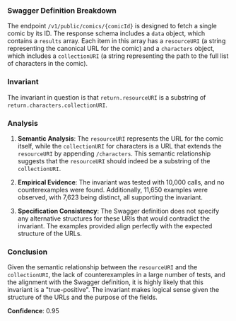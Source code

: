 ### Swagger Definition Breakdown

The endpoint `/v1/public/comics/{comicId}` is designed to fetch a single comic by its ID. The response schema includes a `data` object, which contains a `results` array. Each item in this array has a `resourceURI` (a string representing the canonical URL for the comic) and a `characters` object, which includes a `collectionURI` (a string representing the path to the full list of characters in the comic).

### Invariant

The invariant in question is that `return.resourceURI` is a substring of `return.characters.collectionURI`.

### Analysis

1. **Semantic Analysis**: The `resourceURI` represents the URL for the comic itself, while the `collectionURI` for characters is a URL that extends the `resourceURI` by appending `/characters`. This semantic relationship suggests that the `resourceURI` should indeed be a substring of the `collectionURI`.

2. **Empirical Evidence**: The invariant was tested with 10,000 calls, and no counterexamples were found. Additionally, 11,650 examples were observed, with 7,623 being distinct, all supporting the invariant.

3. **Specification Consistency**: The Swagger definition does not specify any alternative structures for these URIs that would contradict the invariant. The examples provided align perfectly with the expected structure of the URLs.

### Conclusion
Given the semantic relationship between the `resourceURI` and the `collectionURI`, the lack of counterexamples in a large number of tests, and the alignment with the Swagger definition, it is highly likely that this invariant is a "true-positive". The invariant makes logical sense given the structure of the URLs and the purpose of the fields.

**Confidence**: 0.95
